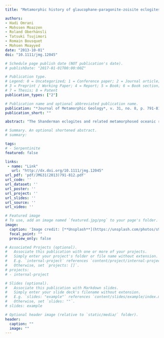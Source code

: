 ```yaml
---
title: "Metamorphic history of glaucophane-paragonite-zoisite eclogites from the Shanderman area, northern Iran"

authors:
- Hadi Omrani
- Mohssen Moazzen
- Roland Oberhänsli
- Tatsuki Tsujimori
- Romain Bousquet
- Mohsen Moayyed
date: "2013-10-01"
doi: "10.1111/jmg.12045"

# Schedule page publish date (NOT publication's date).
# publishDate: "2017-01-01T00:00:00Z"

# Publication type.
# Legend: 0 = Uncategorized; 1 = Conference paper; 2 = Journal article;
# 3 = Preprint / Working Paper; 4 = Report; 5 = Book; 6 = Book section;
# 7 = Thesis; 8 = Patent
publication_types: ["2"]

# Publication name and optional abbreviated publication name.
publication: "*Journal of Metamorphic Geology*, v. 31, no. 8, p. 791-812, http://dx.doi.org/10.1111/jmg.12045"
publication_short: ""

abstract: "The Shanderman eclogites and related metamorphosed oceanic rocks mark the site of closure of the Palaeotethys ocean in northern Iran. The protolith of the eclogites was an oceanic tholeiitic basalt with MORB composition. Eclogite occurs within a serpentinite matrix, accompanied by mafic rocks resembling a dismembered ophiolite. The eclogitic mafic rocks record different stages of metamorphism during subduction and exhumation. Minerals formed during the prograde stages are preserved as inclusions in peak metamorphic garnet and omphacite. The rocks experienced blueschist facies metamorphism on their prograde path and were metamorphosed in eclogite facies at the peak of metamorphism. The peak metamorphic mineral paragenesis of the rocks is omphacite, garnet (pyrope‐rich), glaucophane, paragonite, zoisite and rutile. Based on textural relations, post‐peak stages can be divided into amphibolite and greenschist facies. Pressure and temperature estimates for eclogite facies minerals (peak of metamorphism) indicate 15–20 kbar at ~600 °C. The pre‐peak blueschist facies assemblage yields <11 kbar and 400–460 °C. The average pressure and temperature of the post‐peak amphibolite stage was 5–6 kbar, ~470 °C. The Shanderman eclogites were formed by subduction of Palaeotethys oceanic crust to a depth of no more than 75 km. Subduction was followed by collision between the Central Iran and Turan blocks, and then exhumation of the high pressure rocks in northern Iran."

# Summary. An optional shortened abstract.
# summary: 

tags: 
# - Serpentinite
featured: false

links:
 - name: "Link"
   url: "http://dx.doi.org/10.1111/jmg.12045"
url_pdf: 'pdf/JMG31(2013)791-812.pdf'
url_code: ''
url_dataset: ''
url_poster: ''
url_project: ''
url_slides: ''
url_source: ''
url_video: ''

# Featured image
# To use, add an image named `featured.jpg/png` to your page's folder. 
image: 
  caption: 'Image credit: [**Unsplash**](https://unsplash.com/photos/s9CC2SKySJM)'
  focal_point: ""
  preview_only: false

# Associated Projects (optional).
#   Associate this publication with one or more of your projects.
#   Simply enter your project's folder or file name without extension.
#   E.g. `internal-project` references `content/project/internal-project/index.md`.
#   Otherwise, set `projects: []`.
# projects:
# - internal-project

# Slides (optional).
#   Associate this publication with Markdown slides.
#   Simply enter your slide deck's filename without extension.
#   E.g. `slides: "example"` references `content/slides/example/index.md`.
#   Otherwise, set `slides: ""`.
# slides: example

# Optional header image (relative to `static/media/` folder).
header:
  caption: ""
  image: ""
---
```

